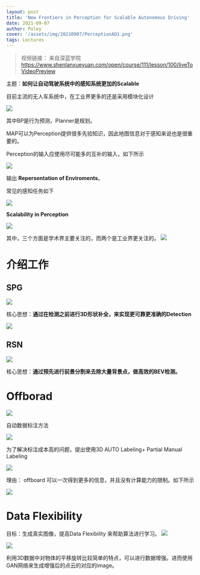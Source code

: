 ```yaml
---
layout: post
title: 'New Frontiers in Perception for Scalable Autonomous Driving'
date: 2021-09-07
author: Poley
cover: '/assets/img/20210907/PerceptionAD1.png'
tags: Lectures
---
```


>视频链接： 来自深蓝学院 https://www.shenlanxueyuan.com/open/course/111/lesson/100/liveToVideoPreview

主题：**如何让自动驾驶系统中的感知系统更加的Scalable**

目前主流的无人车系统中，在工业界更多的还是采用模块化设计

![](/assets/img/20210907/PerceptionAD2.png)

其中BP是行为预测，Planner是规划。

MAP可以为Perception提供很多先验知识，因此地图信息对于感知来说也是很重要的。

Perception的输入应使用尽可能多的互补的输入，如下所示

![](/assets/img/20210907/PerceptionAD3.png)

输出 **Repersentation of Enviroments**。

常见的感知任务如下

![](/assets/img/20210907/PerceptionAD4.png)

**Scalability in Perception**

![](/assets/img/20210907/PerceptionAD5.png)

其中，三个方面是学术界主要关注的，而两个是工业界更关注的。
![](/assets/img/20210907/PerceptionAD6.png)

# 介绍工作

## SPG
![](/assets/img/20210907/PerceptionAD7.png)

核心思想：**通过在检测之前进行3D形状补全，来实现更可靠更准确的Detection**

![](/assets/img/20210907/PerceptionAD8.png)

## RSN

![](/assets/img/20210907/PerceptionAD9.png)

核心思想：**通过预先进行前景分割来去除大量背景点，做高效的BEV检测。**


# Offborad

![](/assets/img/20210907/PerceptionAD10.png)

自动数据标注方法

![](/assets/img/20210907/PerceptionAD11.png)

为了解决标注成本高的问题，提出使用3D AUTO Labeling+ Partial Manual Labeling

![](/assets/img/20210907/PerceptionAD13.png)

理由： offboard 可以一次得到更多的信息，并且没有计算能力的限制。如下所示

![](/assets/img/20210907/PerceptionAD14.png)

# Data Flexibility

目标：生成真实图像，提高Data Flexibility 来帮助算法进行学习。
![](/assets/img/20210907/PerceptionAD15.png)

![](/assets/img/20210907/PerceptionAD16.png)

利用3D数据中对物体的平移旋转比较简单的特点，可以进行数据增强。进而使用GAN网络来生成增强后的点云的对应的image。